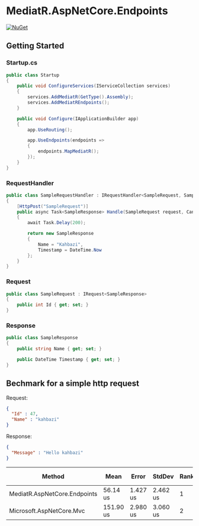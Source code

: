 # MediatR.AspNetCore.Endpoints

[![NuGet](https://img.shields.io/nuget/vpre/mediatr.aspnetcore.endpoints.svg)](https://www.nuget.org/packages/mediatr.aspnetcore.endpoints)

## Getting Started

### Startup.cs
```csharp
public class Startup
{
    public void ConfigureServices(IServiceCollection services)
    {
        services.AddMediatR(GetType().Assembly);
        services.AddMediatREndpoints();
    }

    public void Configure(IApplicationBuilder app)
    {
        app.UseRouting();

        app.UseEndpoints(endpoints =>
        {
            endpoints.MapMediatR();
        });
    }
}
```
### RequestHandler
```csharp
public class SampleRequestHandler : IRequestHandler<SampleRequest, SampleResponse>
{
    [HttpPost("SampleRequest")]
    public async Task<SampleResponse> Handle(SampleRequest request, CancellationToken cancellationToken)
    {
        await Task.Delay(200);

        return new SampleResponse
        {
            Name = "Kahbazi",
            Timestamp = DateTime.Now
        };
    }
}
```
### Request
```csharp
public class SampleRequest : IRequest<SampleResponse>
{
    public int Id { get; set; }
}
```
### Response
```csharp
public class SampleResponse
{
    public string Name { get; set; }

    public DateTime Timestamp { get; set; }
}
```

## Bechmark for a simple http request

Request: 
```json
{
  "Id" : 47,
  "Name" : "kahbazi"
}
```

Response:
```json 
{
  "Message" : "Hello kahbazi"
}
```

  
| Method | Mean | Error | StdDev | Rank | Gen 0 | Gen 1 | Gen 2 | Allocated |
| --- | --- | --- | --- | --- | --- | --- | --- | --- |
| MediatR.AspNetCore.Endpoints | 56.14 us | 1.427 us | 2.462 us | 1 | 2.9297 | - | - | 9.18 KB |
| Microsoft.AspNetCore.Mvc | 151.90 us | 2.980 us | 3.060 us | 2 | 4.8828 | - | - | 16.29 KB |
